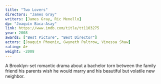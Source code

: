 ```yaml
---
title: "Two Lovers"
directors: "James Gray"
writers: [James Gray, Ric Menello]
dp: "Joaquín Baca-Asay"
link: https://www.imdb.com/title/tt1103275
year: 2008
awards: ["Best Picture", "Best Director"]
actors: [Joaquin Phoenix, Gwyneth Paltrow, Vinessa Shaw]
rating: A+
weight: -2008
---
```

A Brooklyn-set romantic drama about a bachelor torn between the family friend his parents wish he would marry and his beautiful but volatile new neighbor.